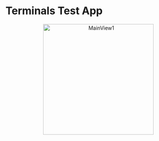 # Terminals Test App
<p align="center">
  <img align="center" src="https://github.com/yemsuhari/terminals-test-app/blob/main/app-preview.gif" alt="MainView1" width="300"/>  
</p>
